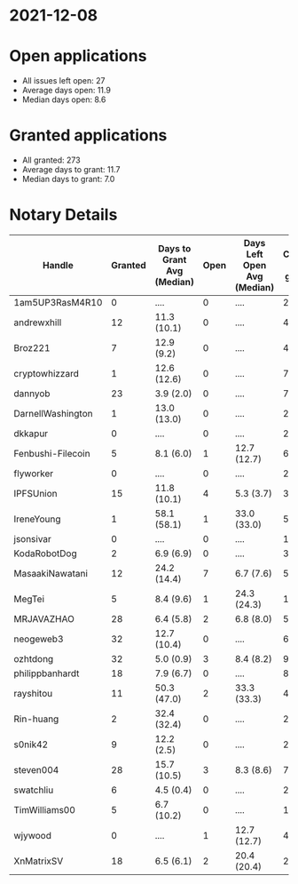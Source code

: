2021-12-08
==========

# Open applications

- All issues left open: 27
- Average days open: 11.9
- Median days open: 8.6

# Granted applications

- All granted: 273
- Average days to grant: 11.7
- Median days to grant: 7.0

# Notary Details

| Handle            |   Granted | Days to Grant Avg (Median)   |   Open | Days Left Open Avg (Median)   |   Closed (no grant) |
|-------------------|-----------|------------------------------|--------|-------------------------------|---------------------|
| 1am5UP3RasM4R10   |         0 | ....                         |      0 | ....                          |                   2 |
| andrewxhill       |        12 | 11.3  (10.1)                 |      0 | ....                          |                  45 |
| Broz221           |         7 | 12.9  (9.2)                  |      0 | ....                          |                  48 |
| cryptowhizzard    |         1 | 12.6  (12.6)                 |      0 | ....                          |                   7 |
| dannyob           |        23 | 3.9  (2.0)                   |      0 | ....                          |                  76 |
| DarnellWashington |         1 | 13.0  (13.0)                 |      0 | ....                          |                   2 |
| dkkapur           |         0 | ....                         |      0 | ....                          |                   2 |
| Fenbushi-Filecoin |         5 | 8.1  (6.0)                   |      1 | 12.7  (12.7)                  |                  67 |
| flyworker         |         0 | ....                         |      0 | ....                          |                   2 |
| IPFSUnion         |        15 | 11.8  (10.1)                 |      4 | 5.3  (3.7)                    |                  33 |
| IreneYoung        |         1 | 58.1  (58.1)                 |      1 | 33.0  (33.0)                  |                   5 |
| jsonsivar         |         0 | ....                         |      0 | ....                          |                  13 |
| KodaRobotDog      |         2 | 6.9  (6.9)                   |      0 | ....                          |                   3 |
| MasaakiNawatani   |        12 | 24.2  (14.4)                 |      7 | 6.7  (7.6)                    |                  56 |
| MegTei            |         5 | 8.4  (9.6)                   |      1 | 24.3  (24.3)                  |                  10 |
| MRJAVAZHAO        |        28 | 6.4  (5.8)                   |      2 | 6.8  (8.0)                    |                  50 |
| neogeweb3         |        32 | 12.7  (10.4)                 |      0 | ....                          |                  62 |
| ozhtdong          |        32 | 5.0  (0.9)                   |      3 | 8.4  (8.2)                    |                  90 |
| philippbanhardt   |        18 | 7.9  (6.7)                   |      0 | ....                          |                  81 |
| rayshitou         |        11 | 50.3  (47.0)                 |      2 | 33.3  (33.3)                  |                  41 |
| Rin-huang         |         2 | 32.4  (32.4)                 |      0 | ....                          |                   2 |
| s0nik42           |         9 | 12.2  (2.5)                  |      0 | ....                          |                  27 |
| steven004         |        28 | 15.7  (10.5)                 |      3 | 8.3  (8.6)                    |                  76 |
| swatchliu         |         6 | 4.5  (0.4)                   |      0 | ....                          |                  20 |
| TimWilliams00     |         5 | 6.7  (10.2)                  |      0 | ....                          |                  11 |
| wjywood           |         0 | ....                         |      1 | 12.7  (12.7)                  |                   4 |
| XnMatrixSV        |        18 | 6.5  (6.1)                   |      2 | 20.4  (20.4)                  |                  28 |